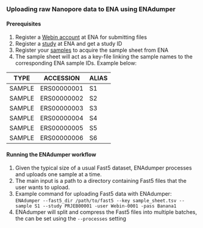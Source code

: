### Uploading raw Nanopore data to ENA using ENAdumper

#### Prerequisites
1. Register a [Webin account](https://ena-docs.readthedocs.io/en/latest/submit/general-guide/registration.html) at ENA for submitting files
2. Register a [study](https://ena-docs.readthedocs.io/en/latest/submit/study.html) at ENA and get a study ID
3. Register your [samples](https://ena-docs.readthedocs.io/en/latest/submit/samples.html) to acquire the sample sheet from ENA
4. The sample sheet will act as a key-file linking the sample names to the corresponding ENA sample IDs. Example below:

| TYPE | ACCESSION | ALIAS |
| --- | --- | --- |
| SAMPLE | ERS00000001 | S1 |
| SAMPLE | ERS00000002 | S2 |
| SAMPLE | ERS00000003 | S3 |
| SAMPLE | ERS00000004 | S4 |
| SAMPLE | ERS00000005 | S5 |
| SAMPLE | ERS00000006 | S6 |

#### Running the ENAdumper workflow
1. Given the typical size of a usual Fast5 dataset, ENAdumper processes and uploads one sample at a time.
2. The main input is a path to a directory containing Fast5 files that the user wants to upload.
3. Example command for uploading Fast5 data with ENAdumper: <br/>
`ENAdumper --fast5_dir /path/to/fast5 --key sample_sheet.tsv --sample S1 --study PRJEB00001 -user Webin-0001 -pass Banana1`
4. ENAdumper will split and compress the Fast5 files into multiple batches, the can be set using the `--processes` setting
